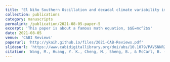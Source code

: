 ```yaml
---
title: "El Niño Southern Oscillation and decadal climate variability impacts on crop yields and adaptation value"
collection: publications
category: manuscripts
permalink: /publication/2021-08-05-paper-5
excerpt: 'This paper is about a famous math equation, $$E=mc^2$$'
date: 2021-08-05
venue: 'CABI Reviews'
paperurl: 'http://ykaih.github.io/files/2021-CAB-Reviews.pdf'
slidesurl: 'https://www.cabidigitallibrary.org/doi/abs/10.1079/PAVSNNR202116043'
citation: 'Wang, M., Huang, Y. K., Cheng, M., Sheng, B., & McCarl, B. (2021). &quot;El Niño Southern Oscillation and decadal climate variability impacts on crop yields and adaptation value.&quot; <i>CABI Reviews</i>. 2021.'
---
```

